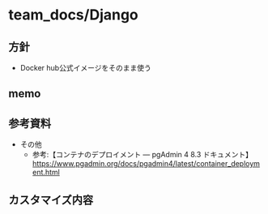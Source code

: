 # team_docs/Django

## 方針

- Docker hub公式イメージをそのまま使う

## memo

## 参考資料

- その他
  - 参考:【コンテナのデプロイメント — pgAdmin 4 8.3 ドキュメント】 https://www.pgadmin.org/docs/pgadmin4/latest/container_deployment.html

## カスタマイズ内容

